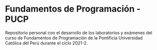 # Fundamentos de Programación - PUCP
Repositorio personal con el desarrollo de los laboratorios y exámenes del curso de Fundamentos de Programación de la Pontificia Universidad Católica del Perú durante el ciclo 2021-2.
